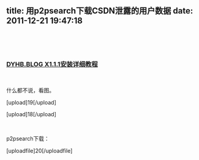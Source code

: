 title: 用p2psearch下载CSDN泄露的用户数据
date: 2011-12-21 19:47:18
---

<p>
	<br />
</p>
<p>
	<br />
</p>
<h3 class="title">
	<a class="" href="http://doyouhaobaby.net/index.php/blog/69.html">DYHB.BLOG X1.1.1安装详细教程</a> 
</h3>
<p>
	<br />
</p>
<p>
	什么都不说，看图。
</p>
<p>
	[upload]19[/upload]
</p>
<p>
	[upload]18[/upload]
</p>
<p>
	<br />
</p>
<p>
	p2psearch下载：
</p>
<p>
	[uploadfile]20[/uploadfile]
</p>
<p>
	<br />
</p>
<p>
	<br />
</p>
<p>
	<br />
</p>
<p>
	<br />
</p>
<p>
	<br />
</p>